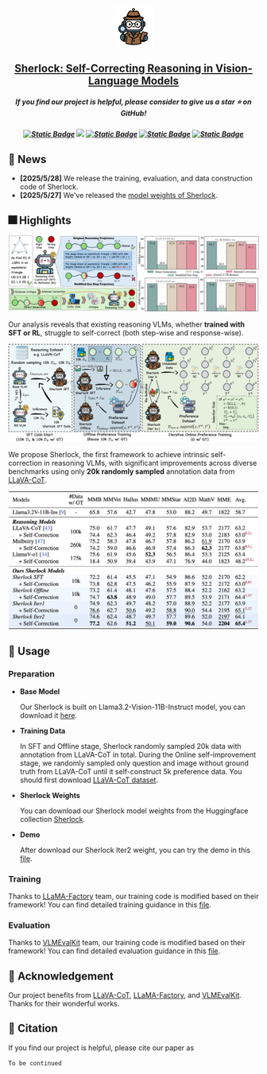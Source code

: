 <div align=center>
<img src="assets/logo.png" width="80px">
</div>

<h2 align="center"> <a href="https://arxiv.org/abs/">Sherlock: Self-Correcting Reasoning in Vision-Language Models</a></h2>

<h5 align="center"> If you find our project is helpful, please consider to give us a star ⭐ on GitHub!</h5>

<h5 align=center>
<a href='https://dripnowhy.github.io/Sherlock/'><img alt="Static Badge" src="https://img.shields.io/badge/Paper-arXiv-red"></a>
<a href='https://dripnowhy.github.io/Sherlock/'><img src='https://img.shields.io/badge/Project-Page-green'></a>
<a href='https://huggingface.co/collections/Tuwhy/sherlock-6835f46e450a48f228f7e80d'><img alt="Static Badge" src="https://img.shields.io/badge/%F0%9F%A4%97-Models-blue"></a>
<a href='https://github.com/DripNowhy/Sherlock'><img alt="Static Badge" src="https://img.shields.io/badge/X-Twitter-white"></a>
<a href='https://github.com/DripNowhy/Sherlock/blob/main/LICENSE'><img alt="Static Badge" src="https://img.shields.io/badge/Code License-Apache2.0-yellow"></a>

</h5>

## 📣 News

<!-- - **[2025/5/29]** We've released our paper: [https://arxiv.org/abs/2411.10440](https://arxiv.org/abs/2411.10440) -->
- **[2025/5/28]** We release the training, evaluation, and data construction code of Sherlock.
- **[2025/5/27]** We've released the [model weights of Sherlock](https://huggingface.co/collections/Tuwhy/sherlock-6835f46e450a48f228f7e80d).

## 🎆 Highlights

<div align="center">
    <img src="assets/sherlock_selfcorrection.png" alt="Sherlock Self-correction">
</div>

Our analysis reveals that existing reasoning VLMs, whether **trained with SFT or RL**, struggle to self-correct (both step-wise and response-wise).

<div align="center">
    <img src="assets/sherlock_pipeline.png" alt="Sherlock Pipeline">
</div>

We propose Sherlock, the first framework to achieve intrinsic self-correction in reasoning VLMs, with significant improvements across diverse benchmarks using only **20k randomly sampled** annotation data from [LLaVA-CoT](https://github.com/PKU-YuanGroup/LLaVA-CoT).

<div align="center">
    <img src="assets/results.png" alt="Sherlock Result">
</div>

## 🔧 Usage

### Preparation

-  **Base Model**

    Our Sherlock is built on Llama3.2-Vision-11B-Instruct model, you can download it [here](https://huggingface.co/meta-llama/Llama-3.2-11B-Vision-Instruct).

- **Training Data**

    In SFT and Offline stage, Sherlock randomly sampled 20k data with annotation from LLaVA-CoT in total. During the Online self-improvement stage, we randomly sampled only question and image without ground truth from LLaVA-CoT until it self-construct 5k preference data. You should first download [LLaVA-CoT dataset](https://huggingface.co/datasets/Xkev/LLaVA-CoT-100k).

- **Sherlock Weights**

    You can download our Sherlock model weights from the Huggingface collection [Sherlock](https://huggingface.co/collections/Tuwhy/sherlock-6835f46e450a48f228f7e80d).

- **Demo**

    After download our Sherlock Iter2 weight, you can try the demo in this [file](https://github.com/DripNowhy/Sherlock/blob/main/inference/demo/inference.py).

### Training
Thanks to [LLaMA-Factory](https://github.com/hiyouga/LLaMA-Factory) team, our training code is modified based on their framework!
You can find detailed training guidance in this [file](https://github.com/DripNowhy/Sherlock/blob/main/train/README.md).

### Evaluation
Thanks to [VLMEvalKit](https://github.com/open-compass/VLMEvalKit) team, our training code is modified based on their framework!
You can find detailed evaluation guidance in this [file](https://github.com/DripNowhy/Sherlock/blob/main/inference/README.md).

## 🎉 Acknowledgement
Our project benefits from [LLaVA-CoT](https://github.com/PKU-YuanGroup/LLaVA-CoT), [LLaMA-Factory](https://github.com/hiyouga/LLaMA-Factory), and [VLMEvalKit](https://github.com/open-compass/VLMEvalKit). Thanks for their wonderful works.

## 📃 Citation
If you find our project is helpful, please cite our paper as
```
To be continued
```
